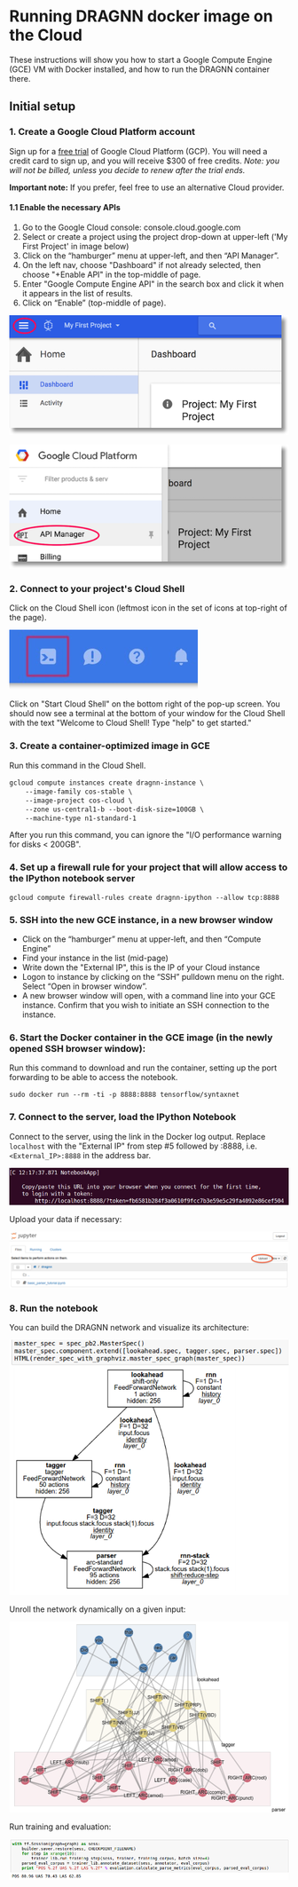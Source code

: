 # Running DRAGNN docker image on the Cloud

These instructions will show you how to start a Google Compute Engine (GCE) VM
with Docker installed, and how to run the DRAGNN container there.

## Initial setup

### 1. Create a Google Cloud Platform account

Sign up for a [free trial](https://cloud.google.com/free-trial/) of Google Cloud
Platform (GCP). You will need a credit card to sign up, and you will receive
$300 of free credits. *Note: you will not be billed, unless you decide to renew
after the trial ends.*

**Important note:** If you prefer, feel free to use an alternative Cloud
provider.

#### 1.1 Enable the necessary APIs

1.  Go to the Google Cloud console: console.cloud.google.com
1.  Select or create a project using the project drop-down at upper-left ('My
    First Project' in image below)
1.  Click on the “hamburger” menu at upper-left, and then “API Manager”.
1.  On the left nav, choose "Dashboard" if not already selected, then choose
    "+Enable API" in the top-middle of page.
1.  Enter "Google Compute Engine API" in the search box and click it when it
    appears in the list of results.
1.  Click on “Enable” (top-middle of page).

![Hamburger menu](images/hamburger.png)

![API Manager](images/api_manager.png)

### 2. Connect to your project's Cloud Shell

Click on the Cloud Shell icon (leftmost icon in the set of icons at top-right of
the page).

![Cloud Shell](images/cloudshell2.jpg)

Click on "Start Cloud Shell" on the bottom right of the pop-up screen. You
should now see a terminal at the bottom of your window for the Cloud Shell with
the text "Welcome to Cloud Shell! Type "help" to get started."

### 3. Create a container-optimized image in GCE

Run this command in the Cloud Shell.

```shell
gcloud compute instances create dragnn-instance \
    --image-family cos-stable \
    --image-project cos-cloud \
    --zone us-central1-b --boot-disk-size=100GB \
    --machine-type n1-standard-1
```

After you run this command, you can ignore the "I/O performance warning for
disks < 200GB".

### 4. Set up a firewall rule for your project that will allow access to the IPython notebook server

```shell
gcloud compute firewall-rules create dragnn-ipython --allow tcp:8888
```

### 5. SSH into the new GCE instance, in a new browser window

-   Click on the “hamburger” menu at upper-left, and then “Compute Engine”
-   Find your instance in the list (mid-page)
-   Write down the "External IP", this is the IP of your Cloud instance
-   Logon to instance by clicking on the “SSH” pulldown menu on the right.
    Select “Open in browser window”.
-   A new browser window will open, with a command line into your GCE instance.
    Confirm that you wish to initiate an SSH connection to the instance.

### 6. Start the Docker container in the GCE image (in the newly opened SSH browser window):

Run this command to download and run the container, setting up the port
forwarding to be able to access the notebook.

```shell
sudo docker run --rm -ti -p 8888:8888 tensorflow/syntaxnet
```

### 7. Connect to the server, load the IPython Notebook

Connect to the server, using the link in the Docker log output. Replace
`localhost` with the "External IP" from step #5 followed by :8888, i.e.
`<External_IP>:8888` in the address bar.

![IPython server link](images/ipython-link.png)

Upload your data if necessary:

![IPython upload](images/notebook-upload.png)


### 8. Run the notebook

You can build the DRAGNN network and visualize its architecture:

![DRAGNN spec visualization](images/dragnn-spec-overview.png)

Unroll the network dynamically on a given input:

![DRAGNN unrolling](images/dragnn-unrolling.png)

Run training and evaluation:

![DRAGNN train](images/dragnn-train-eval.png)
